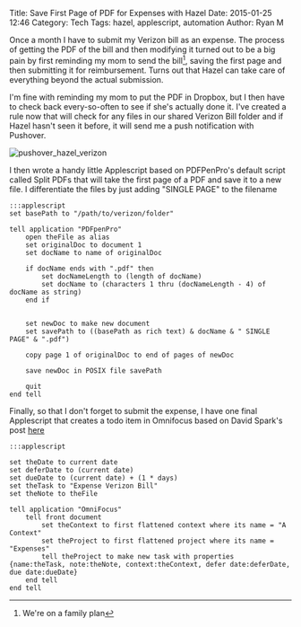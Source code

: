 Title: Save First Page of PDF for Expenses with Hazel
Date: 2015-01-25 12:46
Category: Tech
Tags: hazel, applescript, automation
Author: Ryan M

Once a month I have to submit my Verizon bill as an expense. The process of getting the PDF of the bill and then modifying it turned out to be a big pain by first reminding my mom to send the bill[^1], saving the first page and then submitting it for reimbursement. Turns out that Hazel can take care of everything beyond the actual submission.
<!-- PELICAN_END_SUMMARY -->  
I'm fine with reminding my mom to put the PDF in Dropbox, but I then have to check back every-so-often to see if she's actually done it. I've created a rule now that will check for any files in our shared Verizon Bill folder and if Hazel hasn't seen it before, it will send me a push notification with Pushover.

![pushover_hazel_verizon]({static}/assets/articles/single-page-pdf-hazel/pushover_hazel_verizon.png)

I then wrote a handy little Applescript based on PDFPenPro's default script called Split PDFs that will take the first page of a PDF and save it to a new file. I differentiate the files by just adding "SINGLE PAGE" to the filename

	:::applescript
	set basePath to "/path/to/verizon/folder"

	tell application "PDFpenPro"
		open theFile as alias
		set originalDoc to document 1
		set docName to name of originalDoc
		
		if docName ends with ".pdf" then
			set docNameLength to (length of docName)
			set docName to (characters 1 thru (docNameLength - 4) of docName as string)
		end if
		
		
		set newDoc to make new document
		set savePath to ((basePath as rich text) & docName & " SINGLE PAGE" & ".pdf")
		
		copy page 1 of originalDoc to end of pages of newDoc
		
		save newDoc in POSIX file savePath
		
		quit
	end tell

Finally, so that I don't forget to submit the expense, I have one final Applescript that creates a todo item in Omnifocus based on David Spark's post [here][sparks]

	:::applescript

	set theDate to current date
	set deferDate to (current date)
	set dueDate to (current date) + (1 * days)
	set theTask to "Expense Verizon Bill"
	set theNote to theFile
	
	tell application "OmniFocus"
		tell front document
			set theContext to first flattened context where its name = "A Context"
			set theProject to first flattened project where its name = "Expenses"
			tell theProject to make new task with properties {name:theTask, note:theNote, context:theContext, defer date:deferDate, due date:dueDate}
		end tell
	end tell



[sparks]: http://macsparky.com/blog/2012/8/applescript-omnifocus-tasks
[^1]: We're on a family plan

